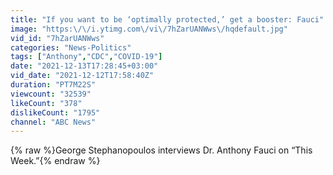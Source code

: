 ```yaml
---
title: "If you want to be ‘optimally protected,’ get a booster: Fauci"
image: "https:\/\/i.ytimg.com\/vi\/7hZarUANWws\/hqdefault.jpg"
vid_id: "7hZarUANWws"
categories: "News-Politics"
tags: ["Anthony","CDC","COVID-19"]
date: "2021-12-13T17:28:45+03:00"
vid_date: "2021-12-12T17:58:40Z"
duration: "PT7M22S"
viewcount: "32539"
likeCount: "378"
dislikeCount: "1795"
channel: "ABC News"
---
```

{% raw %}George Stephanopoulos interviews Dr. Anthony Fauci on “This Week.”{% endraw %}
